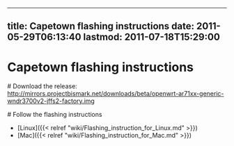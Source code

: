 
---
title: Capetown flashing instructions
date: 2011-05-29T06:13:40
lastmod: 2011-07-18T15:29:00
---
Capetown flashing instructions
==============================

\# Download the release:\
http://mirrors.projectbismark.net/downloads/beta/openwrt-ar71xx-generic-wndr3700v2-jffs2-factory.img

\# Follow the flashing instructions

-   [Linux]({{< relref "wiki/Flashing_instruction_for_Linux.md" >}})
-   [Mac]({{< relref "wiki/Flashing_instruction_for_Mac.md" >}})

